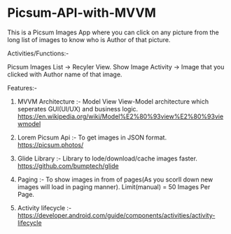 # Picsum-API-with-MVVM

This is a Picsum Images App where you can click on any picture from the long list of images to know who is Author of that picture.

Activities/Functions:-

Picsum Images List -> Recyler View.
Show Image Activity -> Image that you clicked with Author name of that image.

Features:-

1. MVVM Architecture :- Model View View-Model architecture which seperates GUI(UI/UX) and business logic. 
https://en.wikipedia.org/wiki/Model%E2%80%93view%E2%80%93viewmodel

2. Lorem Picsum Api :- To get images in JSON format.
https://picsum.photos/

3. Glide Library :- Library to lode/download/cache images faster.
https://github.com/bumptech/glide

4. Paging :- To show images in from of pages(As you scorll down new images will load in paging manner).
Limit(manual) = 50 Images Per Page.

4. Activity lifecycle :- https://developer.android.com/guide/components/activities/activity-lifecycle
